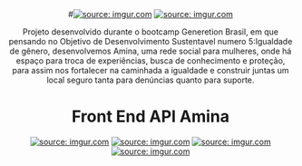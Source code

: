 <div align="center"> 
  #<a href="https://imgur.com/2Gbpq3D"><img src="https://i.imgur.com/2Gbpq3D.png" title="source: imgur.com" /></a>
  <a href="https://imgur.com/O8S0caU"><img src="https://i.imgur.com/O8S0caU.png" title="source: imgur.com" /></a>
  
 Projeto desenvolvido durante o bootcamp Generetion Brasil, em que pensando no Objetivo de Desenvolvimento Sustentavel numero 5:Igualdade de gênero, desenvolvemos Amina, uma rede social para mulheres, onde há espaço para troca de experiências, busca de conhecimento e proteção, para assim nos fortalecer na caminhada a igualdade e construir juntas um local seguro tanta para denúncias quanto para suporte. 
  
  #  Front End API Amina
  

  <a href="https://imgur.com/fbKozTd"><img src="https://i.imgur.com/fbKozTd.png" title="source: imgur.com" /></a>
  <a href="https://imgur.com/woujDU3"><img src="https://i.imgur.com/woujDU3.png" title="source: imgur.com" /></a>
  <a href="https://imgur.com/zF0xTGe"><img src="https://i.imgur.com/zF0xTGe.png" title="source: imgur.com" /></a>
  <a href="https://imgur.com/YykLGfM"><img src="https://i.imgur.com/YykLGfM.png" title="source: imgur.com" /></a>



